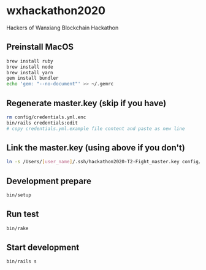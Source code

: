 # wxhackathon2020
Hackers of Wanxiang Blockchain Hackathon


## Preinstall MacOS

```bash
brew install ruby
brew install node
brew install yarn
gem install bundler
echo 'gem: "--no-document"' >> ~/.gemrc
```

## Regenerate master.key (skip if you have)

```bash
rm config/credentials.yml.enc
bin/rails credentials:edit
# copy credentials.yml.example file content and paste as new line
```

## Link the master.key (using above if you don't)

```bash
ln -s /Users/[user_name]/.ssh/hackathon2020-T2-Fight_master.key config/master.key
```

## Development prepare

```bash
bin/setup
```

## Run test

```bash
bin/rake
```

## Start development

```bash
bin/rails s
```
